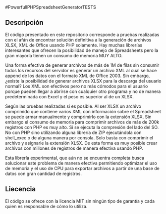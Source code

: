 #PowerfullPHPSpreadsheetGeneratorTESTS

## Descripción

El código presentado en este repositorio corresponde a pruebas realizadas con el afán de encontrar solución definitiva a la generación de archivos XLSX, XML de Office usando PHP solamente. Hay muchas librerías interesantes que ofrecen la posibilidad de manejo de Spreadsheets pero la gran mayoría tienen un consumo de memoria MUY ALTO.

Una forma efectiva de generar archivos de más de 1M de filas sin consumir todos los recursos del servidor es generar un archivo XML al cual se hace append de los datos con el formato XML de Office 2003. Sin embargo, ¿existe la posibilidad de generar archivos XLSX para la descarga del usuario normal? Los XML son efectivos pero no más cómodos para el usuario porque pueden llegar a abrirse con cualquier otro programa y no de manera predeterminada con Excel y el peso es superior al de un XLSX.

Según las pruebas realizadas si es posible. Al ser XLSX un archivo comprimido que contiene varios XML con información sobre el Spreadsheet se puede armar manualmente y comprimirlo con la extensión XLSX. Sin embargo el consumo de memoria para comprimir archivos de más de 200k registros con PHP es muy alto. Si se ejecuta la compresión del lado del SO. No con PHP sino utilizando alguna librería de ZIP ejecutándola con shell_exec o de alguna manera por consola. Solo basta con comprimir el archivo y asignarle la extensión XLSX. De esta forma es muy posible crear archivos con millones de registros de manera efectiva usando PHP.

Esta librería experimental, que aún no se encuentra completa busca solucionar este problema de manera efectiva permitiendo optimizar el uso de memoria y el uso de CPU para exportar archivos a partir de una base de datos con gran cantidad de registros.

## Liecencia
El código se ofrece con la licencia MIT sin ningún tipo de garantía y cada quien es responsable de cómo lo utiliza.